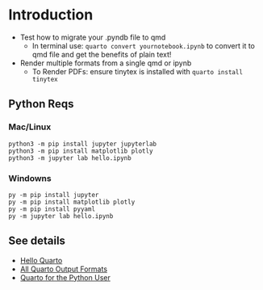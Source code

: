 # Introduction

- Test how to migrate your .pyndb file to qmd
	- In terminal use: `quarto convert yournotebook.ipynb` to convert it to qmd file and get the benefits of plain text!
- Render multiple formats from a single qmd or ipynb
	- To Render PDFs: ensure tinytex is installed with `quarto install tinytex`

## Python Reqs

### Mac/Linux

```
python3 -m pip install jupyter jupyterlab
python3 -m pip install matplotlib plotly
python3 -m jupyter lab hello.ipynb
```

### Windowns

```
py -m pip install jupyter 
py -m pip install matplotlib plotly
py -m pip install pyyaml
py -m jupyter lab hello.ipynb
```

## See details 

- [Hello Quarto](https://quarto.org/docs/get-started/hello/jupyter.html)
- [All Quarto Output Formats](https://quarto.org/docs/output-formats/all-formats.html)
- [Quarto for the Python User](https://www.jumpingrivers.com/blog/quarto-for-python-users/)